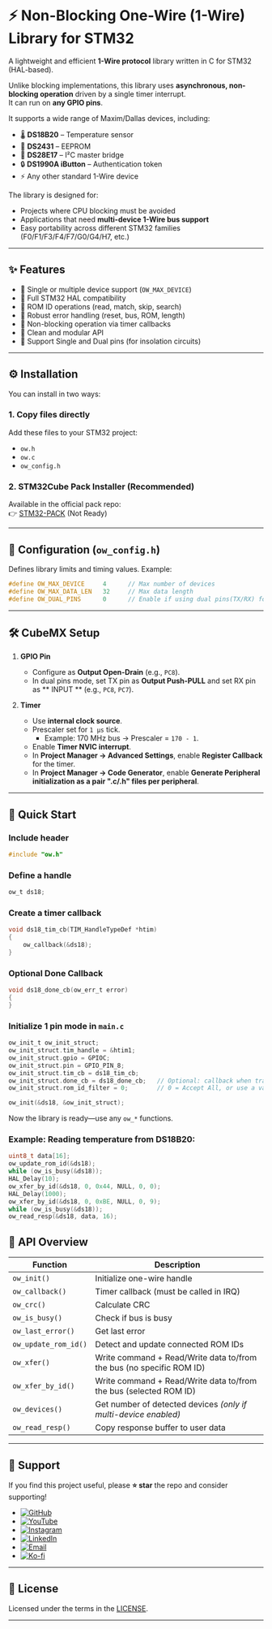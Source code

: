 # ⚡ Non-Blocking One-Wire (1-Wire) Library for STM32  

A lightweight and efficient **1-Wire protocol** library written in C for STM32 (HAL-based).  

Unlike blocking implementations, this library uses **asynchronous, non-blocking operation** driven by a single timer interrupt.  
It can run on **any GPIO pins**.  

It supports a wide range of Maxim/Dallas devices, including:  

- 🌡️ **DS18B20** – Temperature sensor  
- 🔋 **DS2431** – EEPROM  
- 🔐 **DS28E17** – I²C master bridge  
- 🔒 **DS1990A iButton** – Authentication token  
- ⚡ Any other standard 1-Wire device  

The library is designed for:  

- Projects where CPU blocking must be avoided  
- Applications that need **multi-device 1-Wire bus support**  
- Easy portability across different STM32 families (F0/F1/F3/F4/F7/G0/G4/H7, etc.)  

---

## ✨ Features  

- 🔹 Single or multiple device support (`OW_MAX_DEVICE`)  
- 🔹 Full STM32 HAL compatibility  
- 🔹 ROM ID operations (read, match, skip, search)  
- 🔹 Robust error handling (reset, bus, ROM, length)  
- 🔹 Non-blocking operation via timer callbacks  
- 🔹 Clean and modular API
- 🔹 Support Single and Dual pins (for insolation circuits)

---

## ⚙️ Installation  

You can install in two ways:  

### 1. Copy files directly  
Add these files to your STM32 project:  
- `ow.h`  
- `ow.c`  
- `ow_config.h`  

### 2. STM32Cube Pack Installer (Recommended)  
Available in the official pack repo:  
👉 [STM32-PACK](https://github.com/nimaltd/STM32-PACK)  (Not Ready)

---

## 🔧 Configuration (`ow_config.h`)  

Defines library limits and timing values. Example:  

```c
#define OW_MAX_DEVICE     4      // Max number of devices
#define OW_MAX_DATA_LEN   32     // Max data length
#define OW_DUAL_PINS      0      // Enable if using dual pins(TX/RX) for isolation 
```  

---

## 🛠 CubeMX Setup  

1. **GPIO Pin**  
   - Configure as **Output Open-Drain** (e.g., `PC8`).  
   - In dual pins mode, set TX pin as **Output Push-PULL** and set RX pin as ** INPUT ** (e.g., `PC8`, `PC7`). 

2. **Timer**  
   - Use **internal clock source**.  
   - Prescaler set for `1 µs` tick.  
     - Example: 170 MHz bus → Prescaler = `170 - 1`.  
   - Enable **Timer NVIC interrupt**.  
   - In **Project Manager → Advanced Settings**, enable **Register Callback** for the timer.
   - In **Project Manager → Code Generator**, enable **Generate Peripheral initialization as a pair ".c/.h" files per peripheral**.  

---

## 🚀 Quick Start  

### Include header  
```c
#include "ow.h"
```  

### Define a handle  
```c
ow_t ds18;
```  

### Create a timer callback  
```c
void ds18_tim_cb(TIM_HandleTypeDef *htim)
{
    ow_callback(&ds18);
}
```  

### Optional Done Callback
```c
void ds18_done_cb(ow_err_t error)
{
}

```

### Initialize 1 pin mode in `main.c`  
```c
ow_init_t ow_init_struct;
ow_init_struct.tim_handle = &htim1;
ow_init_struct.gpio = GPIOC;
ow_init_struct.pin = GPIO_PIN_8;
ow_init_struct.tim_cb = ds18_tim_cb;
ow_init_struct.done_cb = ds18_done_cb;   // Optional: callback when transfer is done, or can use NULL
ow_init_struct.rom_id_filter = 0;        // 0 = Accept All, or use a value. (Available if OW_MAX_DEVICE > 1) 

ow_init(&ds18, &ow_init_struct);
```  

Now the library is ready—use any `ow_*` functions.  

### Example: Reading temperature from DS18B20:
```c 
uint8_t data[16];
ow_update_rom_id(&ds18);
while (ow_is_busy(&ds18));
HAL_Delay(10);
ow_xfer_by_id(&ds18, 0, 0x44, NULL, 0, 0);
HAL_Delay(1000);
ow_xfer_by_id(&ds18, 0, 0xBE, NULL, 0, 9);
while (ow_is_busy(&ds18));
ow_read_resp(&ds18, data, 16);
```

## 🧰 API Overview  

| Function | Description |
|----------|-------------|
| `ow_init()` | Initialize one-wire handle |
| `ow_callback()` | Timer callback (must be called in IRQ) |
| `ow_crc()` | Calculate CRC |
| `ow_is_busy()` | Check if bus is busy |
| `ow_last_error()` | Get last error |
| `ow_update_rom_id()` | Detect and update connected ROM IDs |
| `ow_xfer()` | Write command + Read/Write data to/from the bus (no specific ROM ID) |
| `ow_xfer_by_id()` | Write command + Read/Write data to/from the bus (selected ROM ID) |
| `ow_devices()` | Get number of detected devices *(only if multi-device enabled)* |
| `ow_read_resp()` | Copy response buffer to user data |

---

## 💖 Support  

If you find this project useful, please **⭐ star** the repo and consider supporting!  

- [![GitHub](https://img.shields.io/badge/GitHub-Follow-black?style=for-the-badge&logo=github)](https://github.com/NimaLTD)  
- [![YouTube](https://img.shields.io/badge/YouTube-Subscribe-red?style=for-the-badge&logo=youtube)](https://youtube.com/@nimaltd)
- [![Instagram](https://img.shields.io/badge/Instagram-Follow-blue?style=for-the-badge&logo=instagram)](https://instagram.com/github.nimaltd)
- [![LinkedIn](https://img.shields.io/badge/LinkedIn-Connect-blue?style=for-the-badge&logo=linkedin)](https://linkedin.com/in/nimaltd)
- [![Email](https://img.shields.io/badge/Email-Contact-red?style=for-the-badge&logo=gmail)](mailto:nima.askari@gmail.com)
- [![Ko-fi](https://img.shields.io/badge/Ko--fi-Support-orange?style=for-the-badge&logo=ko-fi)](https://ko-fi.com/nimaltd)

---

## 📜 License  

Licensed under the terms in the [LICENSE](./LICENSE.TXT).  

---
